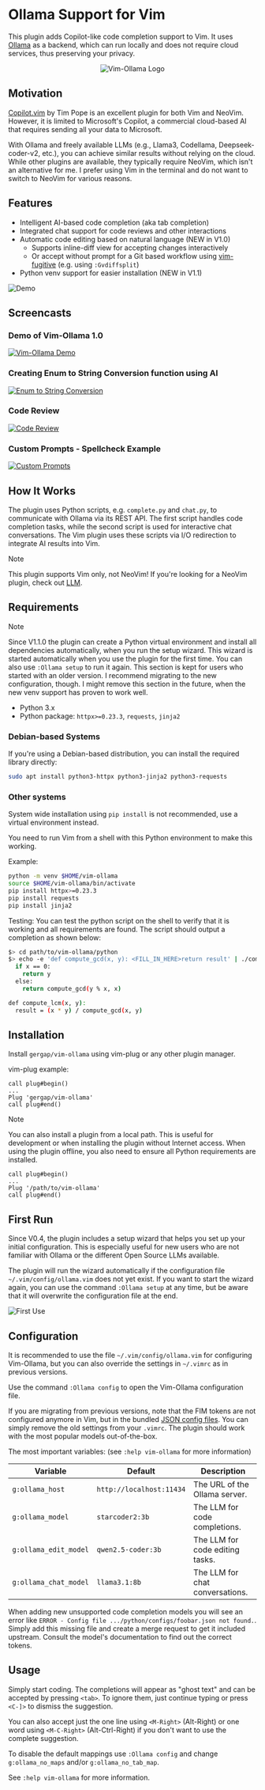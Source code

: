 # Ollama Support for Vim

This plugin adds Copilot-like code completion support to Vim. It uses [Ollama](https://ollama.com) as a backend, which
can run locally and does not require cloud services, thus preserving your privacy.

<p align="center">
<img src="screenshots/VimOllama_256x256.png" alt="Vim-Ollama Logo">
</p>

## Motivation

[Copilot.vim](https://github.com/github/copilot.vim) by Tim Pope is an excellent plugin for both Vim and NeoVim.
However, it is limited to Microsoft's Copilot, a commercial cloud-based AI that requires sending all your data to
Microsoft.

With Ollama and freely available LLMs (e.g., Llama3, Codellama, Deepseek-coder-v2, etc.), you can achieve similar
results without relying on the cloud. While other plugins are available, they typically require NeoVim, which isn't an
alternative for me. I prefer using Vim in the terminal and do not want to switch to NeoVim for various reasons.

## Features

- Intelligent AI-based code completion (aka tab completion)
- Integrated chat support for code reviews and other interactions
- Automatic code editing based on natural language (NEW in V1.0)
  - Supports inline-diff view for accepting changes interactively
  - Or accept without prompt for a Git based workflow using [vim-fugitive](https://github.com/tpope/vim-fugitive)
    (e.g. using `:Gvdiffsplit`)
- Python venv support for easier installation (NEW in V1.1)

![Demo](screenshots/game.gif)

## Screencasts

### Demo of Vim-Ollama 1.0

[![Vim-Ollama Demo](screenshots/vlcsnap-2025-02-09-19h31m08s418.png)](https://www.youtube.com/watch?v=adakWGm1BDs)

### Creating Enum to String Conversion function using AI

[![Enum to String Conversion](screenshots/screenshot2.png)](https://www.youtube.com/watch?v=G-ivVUXCKQk)

### Code Review

[![Code Review](screenshots/screenshot3.png)](https://www.youtube.com/watch?v=kLkFr4rbPUo)

### Custom Prompts - Spellcheck Example

[![Custom Prompts](screenshots/screenshot4.png)](https://www.youtube.com/watch?v=aWEQTktv6fs)

## How It Works

The plugin uses Python scripts, e.g. `complete.py` and `chat.py`, to communicate with Ollama via its REST API. The first
script handles code completion tasks, while the second script is used for interactive chat conversations. The Vim plugin
uses these scripts via I/O redirection to integrate AI results into Vim.

> [!NOTE]
> This plugin supports Vim only, not NeoVim! If you're looking for a NeoVim plugin, check out
> [LLM](https://github.com/huggingface/llm.nvim).

## Requirements

> [!NOTE]
> Since V1.1.0 the plugin can create a Python virtual environment and install all dependencies
> automatically, when you run the setup wizard. This wizard is started automatically when you use
> the plugin for the first time. You can also use `:Ollama setup` to run it again.
> This section is kept for users who started with an older version. I recommend migrating
> to the new configuration, though. I might remove this section in the future, when the new
> venv support has proven to work well.

- Python 3.x
- Python package: `httpx>=0.23.3`, `requests`, `jinja2`

### Debian-based Systems

If you're using a Debian-based distribution, you can install the required library directly:

```sh
sudo apt install python3-httpx python3-jinja2 python3-requests
```

### Other systems

System wide installation using `pip install` is not recommended,
use a virtual environment instead.

You need to run Vim from a shell with this Python environment to make this working.

Example:
```sh
python -m venv $HOME/vim-ollama
source $HOME/vim-ollama/bin/activate
pip install httpx>=0.23.3
pip install requests
pip install jinja2
```

Testing: You can test the python script on the shell to verify that it is working and all requirements are found.
The script should output a completion as shown below:

```sh
$> cd path/to/vim-ollama/python
$> echo -e 'def compute_gcd(x, y): <FILL_IN_HERE>return result' | ./complete.py -u http://localhost:11434 -m codellama:7b-code
  if x == 0:
    return y
  else:
    return compute_gcd(y % x, x)

def compute_lcm(x, y):
  result = (x * y) / compute_gcd(x, y)
```

## Installation

Install `gergap/vim-ollama` using vim-plug or any other plugin manager.

vim-plug example:
```vim
call plug#begin()
...
Plug 'gergap/vim-ollama'
call plug#end()
```

> [!NOTE]
> You can also install a plugin from a local path. This is useful for development
> or when installing the plugin without Internet access. When using the plugin offline,
> you also need to ensure all Python requirements are installed.

```vim
call plug#begin()
...
Plug '/path/to/vim-ollama'
call plug#end()
```
## First Run

Since V0.4, the plugin includes a setup wizard that helps you set up your
initial configuration. This is especially useful for new users who are not
familiar with Ollama or the different Open Source LLMs available.

The plugin will run the wizard automatically if the configuration file
`~/.vim/config/ollama.vim` does not yet exist. If you want to start the wizard
again, you can use the command `:Ollama setup` at any time, but be aware that
it will overwrite the configuration file at the end.

![First Use](screenshots/firstuse.gif)

## Configuration

It is recommended to use the file `~/.vim/config/ollama.vim` for configuring Vim-Ollama,
but you can also override the settings in `~/.vimrc` as in previous versions.

Use the command `:Ollama config` to open the Vim-Ollama configuration file.

If you are migrating from previous versions, note that the FIM tokens are not configured anymore in Vim,
but in the bundled [JSON config files](python/configs). You can simply remove the old settings from your
`.vimrc`. The plugin should work with the most popular models out-of-the-box.

The most important variables: (see `:help vim-ollama` for more information)

| Variable              | Default                  | Description                            |
|-----------------------|--------------------------|----------------------------------------|
| `g:ollama_host`       | `http://localhost:11434` | The URL of the Ollama server.          |
| `g:ollama_model`      | `starcoder2:3b`          | The LLM for code completions.          |
| `g:ollama_edit_model` | `qwen2.5-coder:3b`       | The LLM for code editing tasks.        |
| `g:ollama_chat_model` | `llama3.1:8b`            | The LLM for chat conversations.        |

When adding new unsupported code completion models you will see an error like `ERROR - Config file .../python/configs/foobar.json not found.`.
Simply add this missing file and create a merge request to get it included upstream.
Consult the model's documentation to find out the correct tokens.

## Usage

Simply start coding. The completions will appear as "ghost text" and can be accepted by pressing `<tab>`. To ignore
them, just continue typing or press `<C-]>` to dismiss the suggestion.

You can also accept just the one line using `<M-Right>` (Alt-Right) or one word
using `<M-C-Right>` (Alt-Ctrl-Right) if you don't want to use the complete suggestion.

To disable the default mappings use `:Ollama config` and change `g:ollama_no_maps` and/or `g:ollama_no_tab_map`.

See `:help vim-ollama` for more information.
